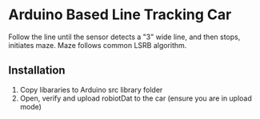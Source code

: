 # Arduino Based Line Tracking Car

Follow the line until the sensor detects a "3" wide line, and then stops, initiates maze. 
Maze follows common LSRB algorithm.

## Installation
1. Copy libararies to Arduino src library folder 
2. Open, verify and upload robiotDat to the car (ensure you are in upload mode)


